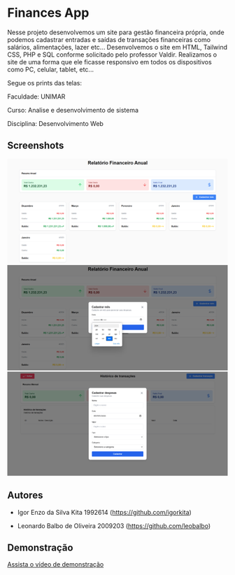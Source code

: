 
# Finances App
Nesse projeto desenvolvemos um site para gestão financeira própria, onde podemos cadastrar entradas e saídas de transações financeiras como salários, alimentações, lazer etc...
Desenvolvemos o site em HTML, Tailwind CSS, PHP e SQL conforme solicitado pelo professor Valdir. Realizamos o site de uma forma que ele ficasse responsivo em todos os dispositivos como PC, celular, tablet, etc...

Segue os prints das telas:



Faculdade: UNIMAR

Curso: Analise e desenvolvimento de sistema

Disciplina: Desenvolvimento Web


## Screenshots

![App Screenshot](.github/Index.png)
![App Screenshot](.github/cadastrar_mes.png)
![App Screenshot](.github/cadastrar_despesas.png)


## Autores

- Igor Enzo da Silva Kita 1992614 (https://github.com/igorkita)

- Leonardo Balbo de Oliveira 2009203 (https://github.com/leobalbo)


## Demonstração

[Assista o vídeo de demonstração](https://www.youtube.com/watch?v=6M0CT6v9s6E)
